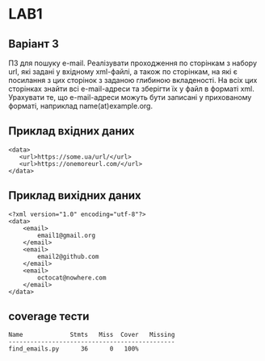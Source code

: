 # LAB1

## Варіант 3

ПЗ для пошуку e-mail. Реалізувати проходження по сторінкам з набору url, які
задані у вхідному xml-файлі, а також по сторінкам, на які є посилання з цих
сторінок з заданою глибиною вкладеності. На всіх цих сторінках знайти всі
e-mail-адреси та зберігти їх у файл в форматі xml. Урахувати те, що
e-mail-адреси можуть бути записані у прихованому форматі, наприклад
name(at)example.org.

## Приклад вхідних даних

    <data>
	   <url>https://some.ua/url/</url>
	   <url>https://onemoreurl.com/</url>
    </data>

## Приклад вихідних даних

    <?xml version="1.0" encoding="utf-8"?>
    <data>
        <email>
            email1@gmail.org
        </email>
        <email>
            email2@github.com
        </email>
        <email>
            octocat@nowhere.com
        </email>
    </data>


## coverage тести

	Name             Stmts   Miss  Cover   Missing
	----------------------------------------------	
	find_emails.py      36      0   100%
